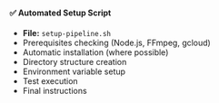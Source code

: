 #### ✅ Automated Setup Script
- **File:** `setup-pipeline.sh`
- Prerequisites checking (Node.js, FFmpeg, gcloud)
- Automatic installation (where possible)
- Directory structure creation
- Environment variable setup
- Test execution
- Final instructions
